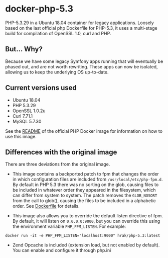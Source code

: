 # docker-php-5.3
PHP-5.3.29 in a Ubuntu 18.04 container for legacy applications. Loosely based on the last official php Dockerfile for PHP-5.3,
it uses a multi-stage build for compilation of OpenSSL 1.0, curl and PHP.

## But... Why?

Because we have some legacy Symfony apps running that will eventually be phased out, and are not worth rewriting. These apps can now be isolated, allowing us to keep the underlying OS up-to-date.

## Current versions used
* Ubuntu 18.04
* PHP 5.3.29
* OpenSSL 1.0.2u
* Curl 7.71.1
* MySQL 5.7.30

See the [README](https://github.com/docker-library/docs/blob/master/php/README.md) of the official PHP Docker image for information on how to use this image.

## Differences with the original image

There are three deviations from the original image.

* This image contains a backported patch to fpm that changes the order in which configuration files are included from `/usr/local/etc/php-fpm.d`. By default in PHP 5.3 there was no sorting on the glob, causing files to be included in whatever order they appeared in the filesystem, which can differ from system to system. The patch removes the `GLOB_NOSORT` from the call to glob(), causing the files to be included in a alphabetic order. See [Dockerfile](Dockerfile) for details.

* This image also allows you to override the default listen directive of fpm. By default, it will listen on `0.0.0.0:9000`, but you can override this using the environment variable `PHP_FPM_LISTEN`. For example:

```
docker run -it -e PHP_FPM_LISTEN="localhost:9000" hrak/php-5.3:latest
```

* Zend Opcache is included (extension load, but not enabled by default). You can enable and configure it through php.ini
